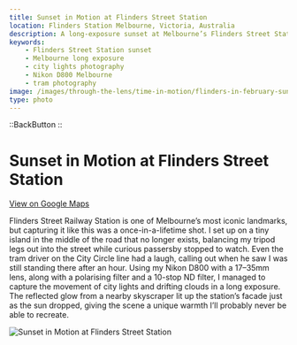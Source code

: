 ```yaml
---
title: Sunset in Motion at Flinders Street Station
location: Flinders Station Melbourne, Victoria, Australia
description: A long-exposure sunset at Melbourne’s Flinders Street Station, capturing city lights, trams, and clouds in a rare shot that can’t be repeated.
keywords:
    - Flinders Street Station sunset
    - Melbourne long exposure
    - city lights photography
    - Nikon D800 Melbourne
    - tram photography
image: /images/through-the-lens/time-in-motion/flinders-in-february-sunset.jpg
type: photo
---
```


::BackButton
::

# Sunset in Motion at Flinders Street Station

<a href="https://www.google.com/maps/search/?api=1&query=Flinders+Street+Railway+Station,+melbourne,+victoria,+australia" target="_blank" rel="noopener noreferrer">View on Google Maps</a>

Flinders Street Railway Station is one of Melbourne’s most iconic landmarks, but capturing it like this was a once-in-a-lifetime shot. I set up on a tiny island in the middle of the road that no longer exists, balancing my tripod legs out into the street while curious passersby stopped to watch. Even the tram driver on the City Circle line had a laugh, calling out when he saw I was still standing there after an hour. Using my Nikon D800 with a 17–35mm lens, along with a polarising filter and a 10-stop ND filter, I managed to capture the movement of city lights and drifting clouds in a long exposure. The reflected glow from a nearby skyscraper lit up the station’s facade just as the sun dropped, giving the scene a unique warmth I’ll probably never be able to recreate.

![Sunset in Motion at Flinders Street Station](/images/through-the-lens/time-in-motion/flinders-in-february-sunset.jpg)

<div class="mb-8"></div>
